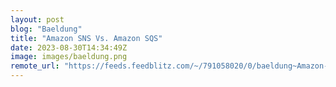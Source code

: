 ```yaml
---
layout: post
blog: "Baeldung"
title: "Amazon SNS Vs. Amazon SQS"
date: 2023-08-30T14:34:49Z
image: images/baeldung.png
remote_url: "https://feeds.feedblitz.com/~/791058020/0/baeldung~Amazon-SNS-Vs-Amazon-SQS"
---
```

